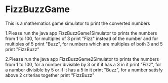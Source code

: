 # FizzBuzzGame
This is a mathematics game simulator to print the converted numbers

1.Please run the java app FizzBuzzGame1Simulator to prints the numbers from 1 to 100, for multiples of 3 print "Fizz" instead of the number and for multiples of 5 print "Buzz", for numbers which are multiples of both 3 and 5 print "FizzBuzz"

2.Please run the java app FizzBuzzGame2Simulator to prints the numbers from 1 to 100, for a number divisible by 3 or if it has a 3 in it print "Fizz", for a number divisible by 5 or if it has a 5 in it print "Buzz", for a number satisfy above 2 criterias together print "FizzBuzz"
